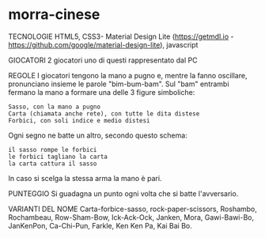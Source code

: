 # morra-cinese

TECNOLOGIE
HTML5, CSS3- Material Design Lite (https://getmdl.io - https://github.com/google/material-design-lite), javascript

GIOCATORI
2 giocatori uno di questi rappresentato dal PC

REGOLE
I giocatori tengono la mano a pugno e, mentre la fanno oscillare, pronunciano insieme le parole "bim-bum-bam". Sul "bam" entrambi fermano la mano a formare una delle 3 figure simboliche:

    Sasso, con la mano a pugno
    Carta (chiamata anche rete), con tutte le dita distese
    Forbici, con soli indice e medio distesi

Ogni segno ne batte un altro, secondo questo schema:

    il sasso rompe le forbici
    le forbici tagliano la carta
    la carta cattura il sasso

In caso si scelga la stessa arma la mano è pari.

PUNTEGGIO
Si guadagna un punto ogni volta che si batte l'avversario.

VARIANTI DEL NOME
Carta-forbice-sasso, rock-paper-scissors, Roshambo, Rochambeau, Row-Sham-Bow, Ick-Ack-Ock, Janken, Mora, Gawi-Bawi-Bo, JanKenPon, Ca-Chi-Pun, Farkle, Ken Ken Pa, Kai Bai Bo.
